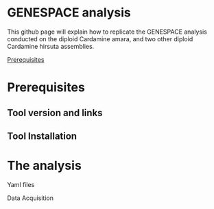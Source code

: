 # GENESPACE analysis

This github page will explain how to replicate the GENESPACE analysis conducted on the diploid Cardamine amara, and two other diploid Cardamine hirsuta assemblies.

[Prerequisites](#prerequisites)


# Prerequisites

## Tool version and links


## Tool Installation

# The analysis
Yaml files

Data Acquisition
